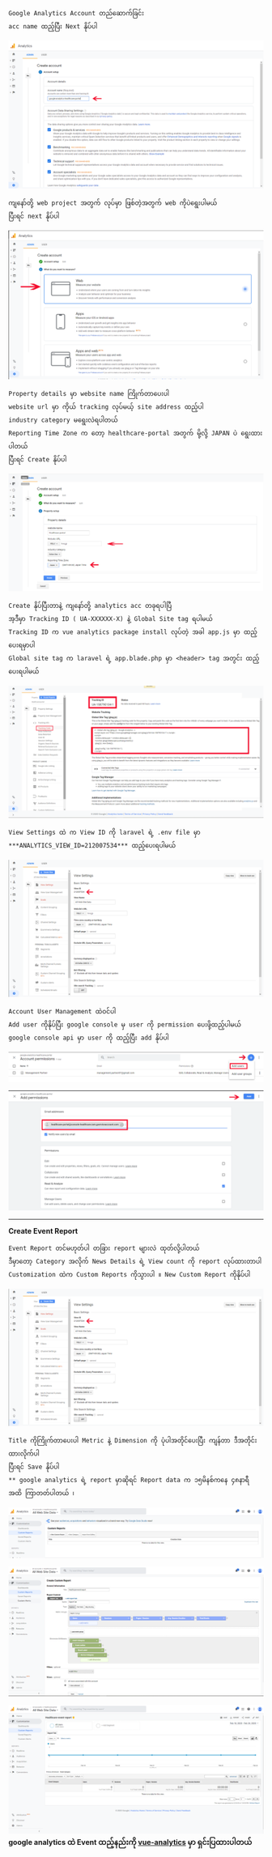 
```
Google Analytics Account တည်ဆောက်ခြင်း
acc name ထည့်ပြီး Next နိုပ်ပါ
```
![enter image description here](images/17.PNG)
```
ကျနော်တို့ web project အတွက် လုပ်မှာ ဖြစ်တဲ့အတွက် web ကိုပဲရွေးပါမယ်
ပြီးရင် next နိုပ်ပါ
```
![enter image description here](images/18.PNG)
```
Property details မှာ website name ကြိုက်တာပေးပါ
website url မှာ ကိုယ် tracking လုပ်မယ့် site address ထည့်ပါ
industry category မရွေးလဲရပါတယ်
Reporting Time Zone က တော့ healthcare-portal အတွက် မို့လို့ JAPAN ပဲ ရွေးထားပါတယ်
ပြီးရင် Create နိုပ်ပါ
```
![enter image description here](images/19.PNG)
```
Create နိုပ်ပြီးတာနဲ့ ကျနော်တို့ analytics acc တခုရပါပြီ
အ့ဒီမှာ Tracking ID ( UA-XXXXXX-X) နဲ့ Global Site tag ရပါမယ်
Tracking ID က vue analytics package install လုပ်တဲ့ အခါ app.js မှာ ထည့်ပေးရမှာပါ
Global site tag က laravel ရဲ့ app.blade.php မှာ <header> tag အတွင်း ထည့်ပေးရပါမယ်
```
![enter image description here](images/21.PNG)
```
View Settings ထဲ က View ID ကို laravel ရဲ့ .env file မှာ
***ANALYTICS_VIEW_ID=212007534*** ထည့်ပေးရပါမယ်
```
![enter image description here](images/26.PNG)
```
Account User Management ထဲဝင်ပါ
Add user ကိုနိုပ်ပြီး google console မှ user ကို permission ပေးဖို့ထည့်ပါမယ်
google console api မှာ user ကို ထည့်ပြီး add နိုပ်ပါ
```
![enter image description here](images/23.PNG)

![enter image description here](images/25.PNG)

--------------------------------------------------------------------------------------
**Create Event Report**
```
Event Report တင်မဟုတ်ပါ တခြား report များလဲ ထုတ်လို့ပါတယ်
ဒီမှာတော့ Category အလိုက် News Details ရဲ့ View count ကို report လုပ်ထားတာပါ
Customization ထဲက Custom Reports ကိုသွားပါ ။ New Custom Report ကိုနိုပ်ပါ
```
![enter image description here](images/26.PNG)
```
Title ကိုကြိုက်တာပေးပါ Metric နဲ့ Dimension ကို ပုံပါအတိုင်ပေးပြီး ကျန်တာ ဒီအတိုင်းထားလိုက်ပါ
ပြီးရင် Save နိုပ်ပါ 
** google analytics ရဲ့ report မှာဆိုရင် Report data က ၁၅မိနစ်ကနေ ၄၈နာရီ အထိ ကြာတတ်ပါတယ် ၊ 
```
![enter image description here](images/27.PNG)

![enter image description here](images/28.PNG)

![enter image description here](images/29.PNG)
**google analytics ထဲ Event ထည့်နည်းကို [vue-analytics](vue.analytics.md) မှာ ရှင်းပြထားပါတယ်**
<!--stackedit_data:
eyJoaXN0b3J5IjpbMTUyMDE5Mzk4OSw0NTAzODQ0MDYsLTM5MT
czODM3NSwtMTU1MDk5NDE4NCw5MzUxODgyLDEyMjQyNzQ4Mzcs
LTkwOTUwNjczNiw3OTY0OTEyNzcsMTcxOTIxMTA5MCwtMTE1ND
A0MDIwOSwtMTc4ODc5ODQyNSwtMTI3MTAwNjI0MywxOTkyMDA4
NzQ4LDEwODA3MzEyMzksMjAzNjYwODU0OSw2MjU1NjA0MDFdfQ
==
-->